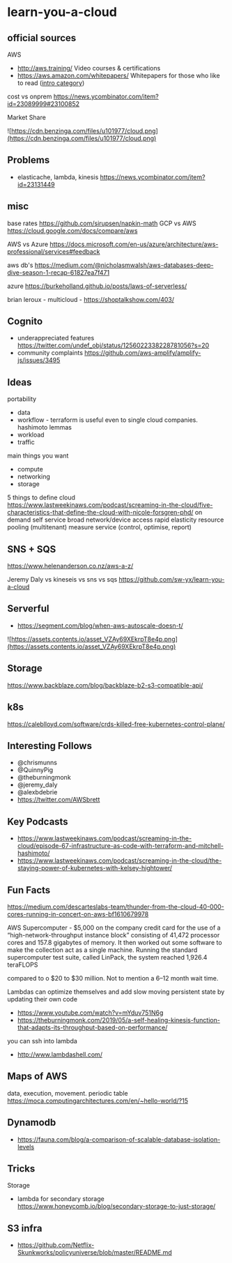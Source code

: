 # learn-you-a-cloud

## official sources

AWS

- http://aws.training/ Video courses & certifications
- https://aws.amazon.com/whitepapers/ Whitepapers for those who like to read ([intro category](https://aws.amazon.com/whitepapers/?whitepapers-main.sort-by=item.additionalFields.sortDate&whitepapers-main.sort-order=desc&awsf.whitepapers-content-category=content-category%23intro))

cost vs onprem https://news.ycombinator.com/item?id=23089999#23100852


Market Share

![https://cdn.benzinga.com/files/u101977/cloud.png](https://cdn.benzinga.com/files/u101977/cloud.png)
 
## Problems

- elasticache, lambda, kinesis https://news.ycombinator.com/item?id=23131449
 
## misc

base rates https://github.com/sirupsen/napkin-math
GCP vs AWS https://cloud.google.com/docs/compare/aws

AWS vs Azure https://docs.microsoft.com/en-us/azure/architecture/aws-professional/services#feedback


aws db's https://medium.com/@nicholasmwalsh/aws-databases-deep-dive-season-1-recap-61827ea7f471

azure https://burkeholland.github.io/posts/laws-of-serverless/


brian leroux - multicloud - https://shoptalkshow.com/403/

## Cognito

- underappreciated features https://twitter.com/undef_obj/status/1256022338228781056?s=20
- community complaints https://github.com/aws-amplify/amplify-js/issues/3495

## Ideas

portability

- data
- workflow - terraform is useful even to single cloud companies. hashimoto lemmas
- workload
- traffic 

main things you want

- compute
- networking
- storage

5 things to define cloud 
 https://www.lastweekinaws.com/podcast/screaming-in-the-cloud/five-characteristics-that-define-the-cloud-with-nicole-forsgren-phd/
on demand self service
broad network/device access
rapid elasticity
resource pooling (multitenant) 
measure service (control, optimise, report) 

## SNS + SQS

https://www.helenanderson.co.nz/aws-a-z/


Jeremy Daly vs kineseis vs sns vs sqs https://github.com/sw-yx/learn-you-a-cloud

## Serverful

- https://segment.com/blog/when-aws-autoscale-doesn-t/

![https://assets.contents.io/asset_VZAy69XEkrpT8e4p.png](https://assets.contents.io/asset_VZAy69XEkrpT8e4p.png)

## Storage

https://www.backblaze.com/blog/backblaze-b2-s3-compatible-api/

## k8s

https://caleblloyd.com/software/crds-killed-free-kubernetes-control-plane/

## Interesting Follows

- @chrismunns
- @QuinnyPig
- @theburningmonk
- @jeremy_daly
- @alexbdebrie
- https://twitter.com/AWSbrett

## Key Podcasts

- https://www.lastweekinaws.com/podcast/screaming-in-the-cloud/episode-67-infrastructure-as-code-with-terraform-and-mitchell-hashimoto/
- https://www.lastweekinaws.com/podcast/screaming-in-the-cloud/the-staying-power-of-kubernetes-with-kelsey-hightower/


## Fun Facts

https://medium.com/descarteslabs-team/thunder-from-the-cloud-40-000-cores-running-in-concert-on-aws-bf1610679978

AWS Supercomputer - $5,000 on the company credit card for the use of a “high-network-throughput instance block” consisting of 41,472 processor cores and 157.8 gigabytes of memory. It then worked out some software to make the collection act as a single machine. Running the standard supercomputer test suite, called LinPack, the system reached 1,926.4 teraFLOPS

compared to o $20 to $30 million. Not to mention a 6–12 month wait time.

Lambdas can optimize themselves and add slow moving persistent state by updating their own code
- https://www.youtube.com/watch?v=mYduv751N6g
- https://theburningmonk.com/2019/05/a-self-healing-kinesis-function-that-adapts-its-throughput-based-on-performance/

you can ssh into lambda
- http://www.lambdashell.com/

## Maps of AWS

data, execution, movement. periodic table https://moca.computingarchitectures.com/en/~hello-world/?15

## Dynamodb

- https://fauna.com/blog/a-comparison-of-scalable-database-isolation-levels

## Tricks

Storage

- lambda for secondary storage https://www.honeycomb.io/blog/secondary-storage-to-just-storage/



## S3 infra

- https://github.com/Netflix-Skunkworks/policyuniverse/blob/master/README.md
